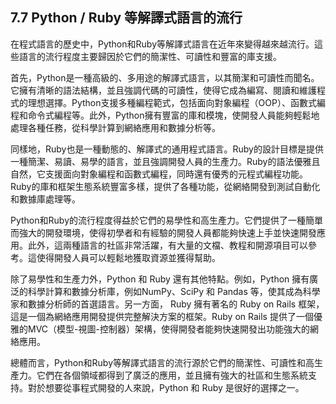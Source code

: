 ## 7.7 Python / Ruby 等解譯式語言的流行

在程式語言的歷史中，Python和Ruby等解譯式語言在近年來變得越來越流行。這些語言的流行程度主要歸因於它們的簡潔性、可讀性和豐富的庫支援。

首先，Python是一種高級的、多用途的解譯式語言，以其簡潔和可讀性而聞名。它擁有清晰的語法結構，並且強調代碼的可讀性，使得它成為編寫、閱讀和維護程式的理想選擇。Python支援多種編程範式，包括面向對象編程（OOP）、函數式編程和命令式編程等。此外，Python擁有豐富的庫和模塊，使開發人員能夠輕鬆地處理各種任務，從科學計算到網絡應用和數據分析等。

同樣地，Ruby也是一種動態的、解譯式的通用程式語言。Ruby的設計目標是提供一種簡潔、易讀、易學的語言，並且強調開發人員的生產力。Ruby的語法優雅且自然，它支援面向對象編程和函數式編程，同時還有優秀的元程式編程功能。Ruby的庫和框架生態系統豐富多樣，提供了各種功能，從網絡開發到測試自動化和數據庫處理等。

Python和Ruby的流行程度得益於它們的易學性和高生產力。它們提供了一種簡單而強大的開發環境，使得初學者和有經驗的開發人員都能夠快速上手並快速開發應用。此外，這兩種語言的社區非常活躍，有大量的文檔、教程和開源項目可以參考。這使得開發人員可以輕鬆地獲取資源並獲得幫助。

除了易學性和生產力外，Python 和 Ruby 還有其他特點。例如，Python 擁有廣泛的科學計算和數據分析庫，例如NumPy、SciPy 和 Pandas 等，使其成為科學家和數據分析師的首選語言。另一方面， Ruby 擁有著名的 Ruby on Rails 框架，這是一個為網絡應用開發提供完整解決方案的框架。Ruby on Rails 提供了一個優雅的MVC（模型-視圖-控制器）架構，使得開發者能夠快速開發出功能強大的網絡應用。

總體而言，Python和Ruby等解譯式語言的流行源於它們的簡潔性、可讀性和高生產力。它們在各個領域都得到了廣泛的應用，並且擁有強大的社區和生態系統支持。對於想要從事程式開發的人來說，Python 和 Ruby 是很好的選擇之一。